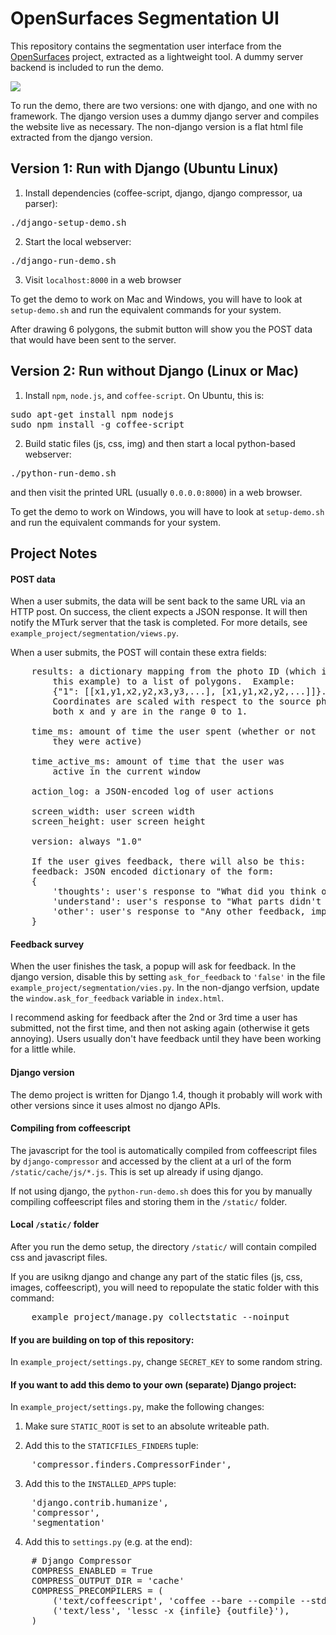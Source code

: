 # OpenSurfaces Segmentation UI
This repository contains the segmentation user interface from the
[OpenSurfaces](http://opensurfaces.cs.cornell.edu) project, extracted as a
lightweight tool.  A dummy server backend is included to run the demo.

![](https://github.com/seanbell/opensurfaces-segmentation-ui/blob/master/screenshot.png?raw=true)

To run the demo, there are two versions: one with django, and one with no
framework.  The django version uses a dummy django server and compiles the
website live as necessary.  The non-django version is a flat html file
extracted from the django version.

## Version 1: Run with Django (Ubuntu Linux)

1. Install dependencies (coffee-script, django, django compressor, ua parser):
<pre>
./django-setup-demo.sh
</pre>

2. Start the local webserver:
<pre>
./django-run-demo.sh
</pre>

3. Visit `localhost:8000` in a web browser

To get the demo to work on Mac and Windows, you will have to look at
`setup-demo.sh` and run the equivalent commands for your system.

After drawing 6 polygons, the submit button will show you the POST data
that would have been sent to the server.

## Version 2: Run without Django (Linux or Mac)

1. Install `npm`, `node.js`, and `coffee-script`.  On Ubuntu, this is:
<pre>
sudo apt-get install npm nodejs
sudo npm install -g coffee-script
</pre>

2. Build static files (js, css, img) and then start a local python-based
   webserver:
<pre>
./python-run-demo.sh
</pre>
and then visit the printed URL (usually `0.0.0.0:8000`) in a web browser.

To get the demo to work on Windows, you will have to look at `setup-demo.sh`
and run the equivalent commands for your system.

## Project Notes

#### POST data

When a user submits, the data will be sent back to the same URL via an HTTP post.
On success, the client expects a JSON response.  It will then notify the MTurk
server that the task is completed.  For more details, see
`example_project/segmentation/views.py`.

When a user submits, the POST will contain these extra fields:
<pre>
	results: a dictionary mapping from the photo ID (which is just "1" in
		this example) to a list of polygons.  Example:
		{"1": [[x1,y1,x2,y2,x3,y3,...], [x1,y1,x2,y2,...]]}.
		Coordinates are scaled with respect to the source photo dimensions, so
		both x and y are in the range 0 to 1.

	time_ms: amount of time the user spent (whether or not
		they were active)

	time_active_ms: amount of time that the user was
		active in the current window

	action_log: a JSON-encoded log of user actions

	screen_width: user screen width
	screen_height: user screen height

	version: always "1.0"

	If the user gives feedback, there will also be this:
	feedback: JSON encoded dictionary of the form:
	{
		'thoughts': user's response to "What did you think of this task?",
		'understand': user's response to "What parts didn't you understand?",
		'other': user's response to "Any other feedback, improvements, or suggestions?"
	}
</pre>

#### Feedback survey

When the user finishes the task, a popup will ask for feedback.  In the django
version, disable this by setting `ask_for_feedback` to `'false'` in the file
`example_project/segmentation/vies.py`.  In the non-django verfsion, update the
`window.ask_for_feedback` variable in `index.html`.

I recommend asking for feedback after the 2nd or 3rd time a user has submitted,
not the first time, and then not asking again (otherwise it gets annoying).
Users usually don't have feedback until they have been working for a little while.

#### Django version
The demo project is written for Django 1.4, though it probably will work with
other versions since it uses almost no django APIs.

#### Compiling from coffeescript
The javascript for the tool is automatically compiled from coffeescript files
by `django-compressor` and accessed by the client at a url of the form
`/static/cache/js/*.js`.  This is set up already if using django.

If not using django, the `python-run-demo.sh` does this for you by manually
compiling coffeescript files and storing them in the `/static/` folder.

#### Local `/static/` folder
After you run the demo setup, the directory `/static/` will contain compiled css
and javascript files.

If you are usikng django and change any part of the static files (js, css,
images, coffeescript), you will need to repopulate the static folder with this
command:
<pre>
    example_project/manage.py collectstatic --noinput
</pre>

#### If you are building on top of this repository:
In `example_project/settings.py`, change `SECRET_KEY` to some
random string.

#### If you want to add this demo to your own (separate) Django project:
In `example_project/settings.py`, make the following changes:

1. Make sure `STATIC_ROOT` is set to an absolute writeable path.

2. Add this to the `STATICFILES_FINDERS` tuple:
<pre>
	'compressor.finders.CompressorFinder',
</pre>

3. Add this to the `INSTALLED_APPS` tuple:
<pre>
	'django.contrib.humanize',
	'compressor',
	'segmentation'
</pre>

4. Add this to `settings.py` (e.g. at the end):
<pre>
	# Django Compressor
	COMPRESS_ENABLED = True
	COMPRESS_OUTPUT_DIR = 'cache'
	COMPRESS_PRECOMPILERS = (
		('text/coffeescript', 'coffee --bare --compile --stdio'),
		('text/less', 'lessc -x {infile} {outfile}'),
	)
</pre>
